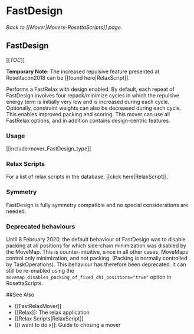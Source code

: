 # FastDesign
*Back to [[Mover|Movers-RosettaScripts]] page.*
## FastDesign

[[_TOC_]]

**Temporary Note:** The increased repulsive feature presented at Rosettacon2018 can be [[found here|RelaxScript]].

Performs a FastRelax with design enabled. By default, each repeat of FastDesign involves four repack/minimize cycles in which the repulsive energy term is initially very low and is increased during each cycle. Optionally, constraint weights can also be decreased during each cycle. This enables improved packing and scoring. This mover can use all FastRelax options, and in addition contains design-centric features.

### Usage

[[include:mover_FastDesign_type]]

### Relax Scripts

For a list of relax scripts in the database, [[click here|RelaxScript]].

### Symmetry

FastDesign is fully symmetry compatible and no special considerations are needed. 

### Deprecated behaviours

Until 8 February 2020, the default behaviour of FastDesign was to disable packing at all positions for which side-chain minimization was disabled by the MoveMap.  This is counter-intuitive, since in all other cases, MoveMaps control only minimization, and not packing.  (Packing is normally controlled by TaskOperations).   This behaviour has therefore been deprecated.  It can still be re-enabled using the `movemap_disables_packing_of_fixed_chi_positions="true"` option in RosettaScripts.

##See Also
* [[FastRelaxMover]]
* [[Relax]]: The relax application
* [[Relax Scripts|RelaxScript]]
* [[I want to do x]]: Guide to chosing a mover